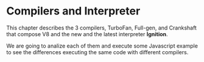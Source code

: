 # Compilers and Interpreter

This chapter describes the 3 compilers, TurboFan, Full-gen, and Crankshaft that compose V8 and the new and the latest interpreter **Ignition**.

We are going to analize each of them and execute some Javascript example to see the differences executing the same code with different compilers.



